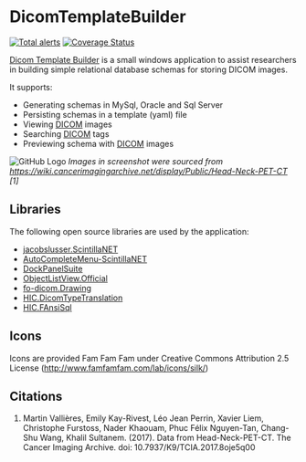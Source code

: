 # DicomTemplateBuilder

[![Total alerts](https://img.shields.io/lgtm/alerts/g/SMI/DicomTemplateBuilder.svg?logo=lgtm&logoWidth=18)](https://lgtm.com/projects/g/SMI/DicomTemplateBuilder/alerts/) 
[![Coverage Status](https://coveralls.io/repos/github/SMI/DicomTemplateBuilder/badge.svg?branch=feature/coverage)](https://coveralls.io/github/SMI/DicomTemplateBuilder)

[Dicom Template Builder](https://github.com/SMI/DicomTemplateBuilder/releases) is a small windows application to assist researchers in building simple relational database schemas for storing DICOM images.

It supports:

- Generating schemas in MySql, Oracle and Sql Server
- Persisting schemas in a template (yaml) file
- Viewing [DICOM] images
- Searching [DICOM] tags
- Previewing schema with [DICOM] images

![GitHub Logo](./Images/screenshot.png)
_Images in screenshot were sourced from https://wiki.cancerimagingarchive.net/display/Public/Head-Neck-PET-CT [1]_

## Libraries

The following open source libraries are used by the application:

- [jacobslusser.ScintillaNET](https://github.com/jacobslusser/ScintillaNET)
- [AutoCompleteMenu-ScintillaNET](https://github.com/Ahmad45123/AutoCompleteMenu-ScintillaNET)
- [DockPanelSuite](https://github.com/dockpanelsuite/dockpanelsuite)
- [ObjectListView.Official](http://objectlistview.sourceforge.net/cs/index.html)
- [fo-dicom.Drawing](https://github.com/fo-dicom/fo-dicom)
- [HIC.DicomTypeTranslation](https://github.com/SMI/DicomTypeTranslation)
- [HIC.FAnsiSql](https://github.com/HicServices/FAnsiSql)

## Icons

Icons are provided Fam Fam Fam under Creative Commons Attribution 2.5 License (http://www.famfamfam.com/lab/icons/silk/)


## Citations
1. Martin Vallières, Emily Kay-Rivest, Léo Jean Perrin, Xavier Liem, Christophe Furstoss, Nader Khaouam, Phuc Félix Nguyen-Tan, Chang-Shu Wang, Khalil Sultanem. (2017). Data from Head-Neck-PET-CT. The Cancer Imaging Archive. doi: 10.7937/K9/TCIA.2017.8oje5q00

[DICOM]: https://www.dicomstandard.org/
